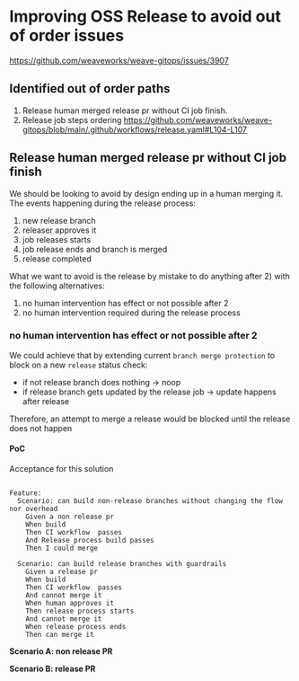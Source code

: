 # Improving OSS Release to avoid out of order issues  

https://github.com/weaveworks/weave-gitops/issues/3907

## Identified out of order paths

1. Release human merged release pr without CI job finish.
2. Release job steps ordering https://github.com/weaveworks/weave-gitops/blob/main/.github/workflows/release.yaml#L104-L107

## Release human merged release pr without CI job finish

We should be looking to avoid by design ending up in a human merging it. The events happening during the release process:

1. new release branch
2. releaser approves it
3. job releases starts
4. job release ends and branch is merged
5. release completed

What we want to avoid is the release by mistake to do anything after 2) with the following alternatives:

1. no human intervention has effect or not possible after 2
2. no human intervention required during the release process

###  no human intervention has effect or not possible after 2

We could achieve that by extending current `branch merge protection` to block on a new `release` status check:
- if not release branch does nothing -> noop 
- if release branch gets updated by the release job -> update happens after release 

Therefore, an attempt to merge a release would be blocked until the release does not happen


#### PoC 

Acceptance for this solution

```gherkin

Feature:
  Scenario: can build non-release branches without changing the flow nor overhead
    Given a non release pr
    When build
    Then CI workflow  passes
    And Release process build passes
    Then I could merge

  Scenario: can build release branches with guardrails
    Given a release pr
    When build
    Then CI workflow  passes
    And cannot merge it
    When human approves it
    Then release process starts
    And cannot merge it
    When release process ends
    Then can merge it
```
**Scenario A: non release PR**


**Scenario B:  release PR**

